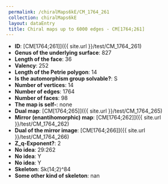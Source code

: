 ```yaml
--- 
 permalink: /chiralMaps6kE/CM_1764_261 
 collection: chiralMaps6kE
 layout: dataEntry
 title: Chiral maps up to 6000 edges - CM[1764;261]
---
```


- **ID**: [CM[1764;261]]({{ site.url }}/test/CM_1764_261)
- **Genus of the underlying surface**: 827
- **Length of the face**: 36
- **Valency**: 252
- **Length of the Petrie polygon**: 14
- **Is the automorphism group solvable?**: S
- **Number of vertices**: 14
- **Number of edges**: 1764
- **Number of faces**: 98
- **The map is self-**: none
- **Dual map**: [CM[1764;265]]({{ site.url }}/test/CM_1764_265)
- **Mirror (enantihomorphic) map**: [CM[1764;262]]({{ site.url }}/test/CM_1764_262)
- **Dual of the mirror image**: [CM[1764;266]]({{ site.url }}/test/CM_1764_266)
- **Z_q-Exponent?**: 2
- **No idea**:  29:262
- **No idea**: Y
- **No idea**: Y
- **Skeleton**: Sk(14;2)^84
- **Some other kind of skeleton**: nan
